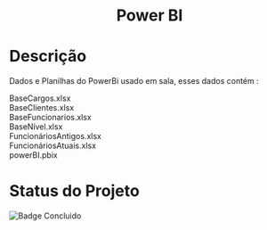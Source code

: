 <h1 align="center">Power BI</h1>

# Descrição

Dados e Planilhas do PowerBi usado em sala, esses dados contém : 

BaseCargos.xlsx<br>
BaseClientes.xlsx<br>
BaseFuncionarios.xlsx<br>
BaseNível.xlsx<br>
FuncionáriosAntigos.xlsx<br>
FuncionáriosAtuais.xlsx<br>
powerBI.pbix<br>

# Status do Projeto 

![Badge Concluido](http://img.shields.io/static/v1?label=STATUS&message=CONCLUIDO&color=GREEN&style=for-the-badge)


